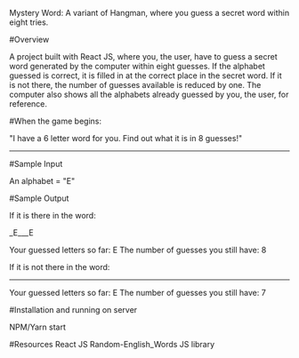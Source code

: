 Mystery Word: A variant of Hangman, where you guess a secret word within eight tries.

#Overview

A project built with React JS, where you, the user,  have to guess a secret word generated by the computer within eight guesses. If the alphabet guessed is correct, it is filled in at the correct place in the secret word. If it is not there, the number of guesses available is reduced by one. The computer also shows all the alphabets already guessed by you, the user, for reference. 

#When the game begins: 

"I have a 6 letter word for you. Find out what it is in 8 guesses!"

------


#Sample Input

An alphabet = "E"


#Sample Output

If it is there in the word:

_E___E

Your guessed letters so far: E
The number of guesses you still have: 8

If it is not there in the word:

____

Your guessed letters so far: E
The number of guesses you still have: 7

#Installation and running on server

NPM/Yarn start


#Resources
React JS
Random-English_Words JS library



